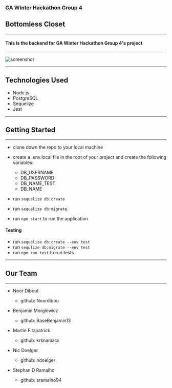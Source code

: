 ### GA Winter Hackathon Group 4

## Bottomless Closet

---

#### This is the backend for GA Winter Hackathon Group 4's project

---

![screenshot](https://i.imgur.com/meq0EFo.png)

---

## Technologies Used

- Node.js
- PostgreSQL
- Sequelize
- Jest


---

## Getting Started

---

- clone down the repo to your local machine
- create a .env.local file in the root of your project and create the following variables:
  - DB_USERNAME
  - DB_PASSWORD
  - DB_NAME_TEST
  - DB_NAME

- run `sequelize db:create`
- run `sequelize db:migrate`
- run `npm start` to run the application

#### Testing

- run `sequelize db:create --env test`
- run `sequlize db:migrate --env test`
- run `npm run test` to run tests

---

## Our Team

---

- Noor Dibout

  - github: Noordibou

- Benjamin Morgiewicz

  - github: BaseBenjamin13

- Martin Fitzpatrick

  - github: krsnamara

- Nic Doelger

  - github: ndoelger

- Stephan D Ramalho

  - github: sramalho94


  
